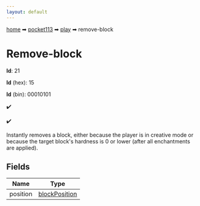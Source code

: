 ```yaml
---
layout: default
---
```


[home](/) ➡ [pocket113](/protocol/pocket113) ➡ [play](/protocol/pocket113/play) ➡ remove-block

# Remove-block

**Id**: 21

**Id** (hex): 15

**Id** (bin): 00010101

✔️

✔️

Instantly removes a block, either because the player is in creative mode or because the target block's hardness is 0 or lower (after all enchantments are applied).

## Fields

Name | Type
---|---
position | [blockPosition](/protocol/pocket113/types/block-position)


